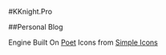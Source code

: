 #KKnight.Pro

##Personal Blog

Engine Built On [Poet](http://jsantell.github.com/poet/)
Icons from [Simple Icons](http://simpleicons.org/)